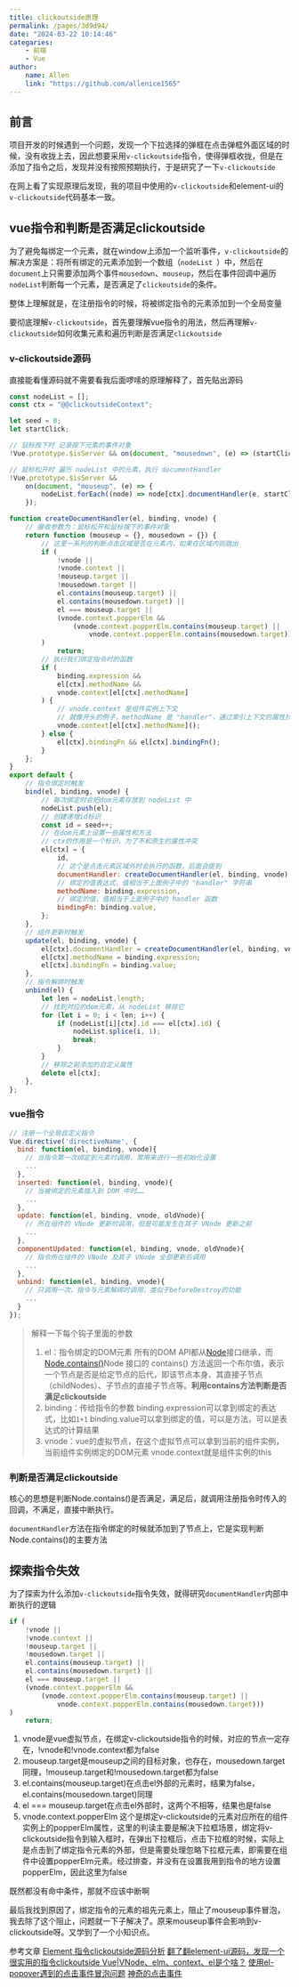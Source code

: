 ```yaml
---
title: clickoutside原理
permalink: /pages/3d9d94/
date: "2024-03-22 10:14:46"
categaries:
    - 前端
    - Vue
author:
    name: Allen
    link: "https://github.com/allenice1565"
---
```


## 前言

项目开发的时候遇到一个问题，发现一个下拉选择的弹框在点击弹框外面区域的时候，没有收拢上去，因此想要采用`v-clickoutside`指令，使得弹框收拢，但是在添加了指令之后，发现并没有按照预期执行，于是研究了一下`v-clickoutside`

在网上看了实现原理后发现，我的项目中使用的`v-clickoutside`和element-ui的`v-clickoutside`代码基本一致。

## vue指令和判断是否满足clickoutside

为了避免每绑定一个元素，就在window上添加一个监听事件，`v-clickoutside`的解决方案是：将所有绑定的元素添加到一个数组（`nodeList `）中，然后在`document`上只需要添加两个事件`mousedown`、`mouseup`，然后在事件回调中遍历`nodeList`判断每一个元素，是否满足了`clickoutside`的条件。

整体上理解就是，在注册指令的时候，将被绑定指令的元素添加到一个全局变量

要彻底理解`v-clickoutside`，首先要理解vue指令的用法，然后再理解`v-clickoutside`如何收集元素和遍历判断是否满足`clickoutside`

### v-clickoutside源码

直接能看懂源码就不需要看我后面啰嗦的原理解释了，首先贴出源码

```js
const nodeList = [];
const ctx = "@@clickoutsideContext";

let seed = 0;
let startClick;

// 鼠标按下时 记录按下元素的事件对象
!Vue.prototype.$isServer && on(document, "mousedown", (e) => (startClick = e));

// 鼠标松开时 遍历 nodeList 中的元素，执行 documentHandler
!Vue.prototype.$isServer &&
    on(document, "mouseup", (e) => {
        nodeList.forEach((node) => node[ctx].documentHandler(e, startClick));
    });

function createDocumentHandler(el, binding, vnode) {
    // 接收参数为：鼠标松开和鼠标按下的事件对象
    return function (mouseup = {}, mousedown = {}) {
        // 这里一系列的判断点击区域是否在元素内，如果在区域内则跳出
        if (
            !vnode ||
            !vnode.context ||
            !mouseup.target ||
            !mousedown.target ||
            el.contains(mouseup.target) ||
            el.contains(mousedown.target) ||
            el === mouseup.target ||
            (vnode.context.popperElm &&
                (vnode.context.popperElm.contains(mouseup.target) ||
                    vnode.context.popperElm.contains(mousedown.target)))
        )
            return;
        // 执行我们绑定指令时的函数
        if (
            binding.expression &&
            el[ctx].methodName &&
            vnode.context[el[ctx].methodName]
        ) {
            // vnode.context 是组件实例上下文
            // 就像开头的例子，methodName 是 "handler"，通过索引上下文的属性找到 methods 中定义的 handler 函数
            vnode.context[el[ctx].methodName]();
        } else {
            el[ctx].bindingFn && el[ctx].bindingFn();
        }
    };
}
export default {
    // 指令绑定时触发
    bind(el, binding, vnode) {
        // 每次绑定时会把dom元素存放到 nodeList 中
        nodeList.push(el);
        // 创建递增id标识
        const id = seed++;
        // 在dom元素上设置一些属性和方法
        // ctx的作用是一个标识，为了不和原生的属性冲突
        el[ctx] = {
            id,
            // 这个是点击元素区域外时会执行的函数，后面会提到
            documentHandler: createDocumentHandler(el, binding, vnode),
            // 绑定的值表达式，值相当于上面例子中的 "handler" 字符串
            methodName: binding.expression,
            // 绑定的值，值相当于上面例子中的 handler 函数
            bindingFn: binding.value,
        };
    },
    // 组件更新时触发
    update(el, binding, vnode) {
        el[ctx].documentHandler = createDocumentHandler(el, binding, vnode);
        el[ctx].methodName = binding.expression;
        el[ctx].bindingFn = binding.value;
    },
    // 指令解绑时触发
    unbind(el) {
        let len = nodeList.length;
        // 找到对应的dom元素，从 nodeList 移除它
        for (let i = 0; i < len; i++) {
            if (nodeList[i][ctx].id === el[ctx].id) {
                nodeList.splice(i, 1);
                break;
            }
        }
        // 移除之前添加的自定义属性
        delete el[ctx];
    },
};
```

### vue指令

```js
// 注册一个全局自定义指令
Vue.directive('directiveName', {
  bind: function(el, binding, vnode){
    // 当指令第一次绑定到元素时调用，常用来进行一些初始化设置
  	...
  },
  inserted: function(el, binding, vnode){
    // 当被绑定的元素插入到 DOM 中时……
  	...
  },
  update: function(el, binding, vnode, oldVnode){
    // 所在组件的 VNode 更新时调用，但是可能发生在其子 VNode 更新之前
  	...
  },
  componentUpdated: function(el, binding, vnode, oldVnode){
    // 指令所在组件的 VNode 及其子 VNode 全部更新后调用
  	...
  },
  unbind: function(el, binding, vnode){
    // 只调用一次，指令与元素解绑时调用，类似于beforeDestroy的功能
  	...
  }
});
```

> 解释一下每个钩子里面的参数
>
> 1. el：指令绑定的DOM元素
>    所有的DOM API都从[Node](https://developer.mozilla.org/zh-CN/docs/Web/API/Node)接口继承，而[Node.contains()](https://developer.mozilla.org/zh-CN/docs/Web/API/Node/contains)Node 接口的 contains() 方法返回一个布尔值，表示一个节点是否是给定节点的后代，即该节点本身、其直接子节点（childNodes）、子节点的直接子节点等。**利用contains方法判断是否满足clickoutside**
> 2. binding：传给指令的参数
>    binding.expression可以拿到绑定的表达式，比如`1+1`
>    binding.value可以拿到绑定的值，可以是方法，可以是表达式的计算结果
> 3. vnode：vue的虚拟节点，在这个虚拟节点可以拿到当前的组件实例，当前组件实例绑定的DOM元素
>    vnode.context就是组件实例的this

### 判断是否满足clickoutside

核心的思想是判断Node.contains()是否满足，满足后，就调用注册指令时传入的回调，不满足，直接中断执行。

`documentHandler`方法在指令绑定的时候就添加到了节点上，它是实现判断Node.contains()的主要方法

## 探索指令失效

为了探索为什么添加`v-clickoutside`指令失效，就得研究`documentHandler`内部中断执行的逻辑

```js
if (
    !vnode ||
    !vnode.context ||
    !mouseup.target ||
    !mousedown.target ||
    el.contains(mouseup.target) ||
    el.contains(mousedown.target) ||
    el === mouseup.target ||
    (vnode.context.popperElm &&
        (vnode.context.popperElm.contains(mouseup.target) ||
            vnode.context.popperElm.contains(mousedown.target)))
)
    return;
```

1. vnode是vue虚拟节点，在绑定v-clickoutside指令的时候，对应的节点一定存在，!vnode和!vnode.context都为false
2. mouseup.target是mouseup之间的目标对象，也存在，mousedown.target同理，!mouseup.target和!mousedown.target都为false
3. el.contains(mouseup.target)在点击el外部的元素时，结果为false， el.contains(mousedown.target)同理
4. el === mouseup.target在点击el外部时，这两个不相等，结果也是false
5. vnode.context.popperElm 这个是绑定v-clickoutside的元素对应所在的组件实例上的popperElm属性，这里的判读主要是解决下拉框场景，绑定将v-clickoutside指令到输入框时，在弹出下拉框后，点击下拉框的时候，实际上是点击到了绑定指令元素的外部，但是需要处理忽略下拉框元素，即需要在组件中设置popperElm元素。经过排查，并没有在设置我用到指令的地方设置popperElm，因此这里为false

既然都没有命中条件，那就不应该中断啊

最后我找到原因了，绑定指令的元素的祖先元素上，阻止了mouseup事件冒泡，我去除了这个阻止，问题就一下子解决了。原来mouseup事件会影响到v-clickoutside呀。又学到了一个小知识点。

参考文章
[Element 指令clickoutside源码分析](https://juejin.cn/post/6844903775501565959?from=search-suggest)
[翻了翻element-ui源码，发现一个很实用的指令clickoutside ](https://www.cnblogs.com/chanwahfung/p/13796966.html)
[Vue|VNode、elm、context、el是个啥？](https://blog.csdn.net/junhuahouse/article/details/107425852)
[使用el-popover遇到的点击事件冒泡问题](https://blog.csdn.net/weixin_44171757/article/details/121405251)
[神奇的点击事件](https://juejin.cn/post/7170735590991167502)
